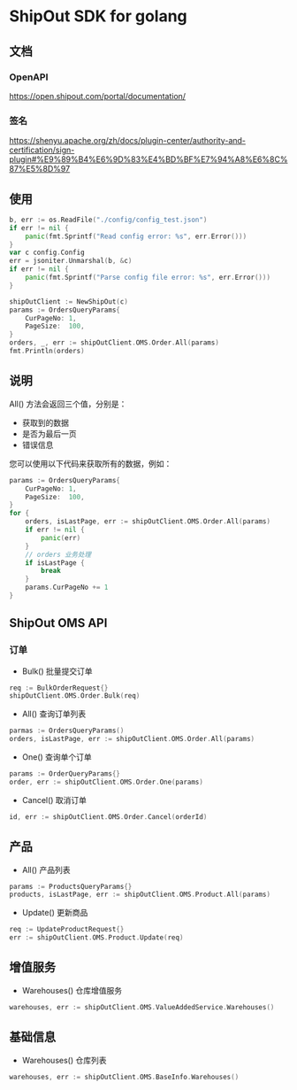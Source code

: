 ShipOut SDK for golang
======================

## 文档

### OpenAPI

https://open.shipout.com/portal/documentation/

### 签名

https://shenyu.apache.org/zh/docs/plugin-center/authority-and-certification/sign-plugin#%E9%89%B4%E6%9D%83%E4%BD%BF%E7%94%A8%E6%8C%87%E5%8D%97

## 使用

```go
b, err := os.ReadFile("./config/config_test.json")
if err != nil {
    panic(fmt.Sprintf("Read config error: %s", err.Error()))
}
var c config.Config
err = jsoniter.Unmarshal(b, &c)
if err != nil {
    panic(fmt.Sprintf("Parse config file error: %s", err.Error()))
}

shipOutClient := NewShipOut(c)
params := OrdersQueryParams{
    CurPageNo: 1,
    PageSize:  100,
}
orders, _, err := shipOutClient.OMS.Order.All(params)
fmt.Println(orders)
```

## 说明

All() 方法会返回三个值，分别是：

- 获取到的数据
- 是否为最后一页
- 错误信息

您可以使用以下代码来获取所有的数据，例如：
```go
params := OrdersQueryParams{
    CurPageNo: 1,
    PageSize:  100,
}
for {    
    orders, isLastPage, err := shipOutClient.OMS.Order.All(params)
    if err != nil {
        panic(err)	
    }
    // orders 业务处理
    if isLastPage {
        break
    }
    params.CurPageNo += 1
}
```

## ShipOut OMS API

### 订单

- Bulk() 批量提交订单

```go
req := BulkOrderRequest{}
shipOutClient.OMS.Order.Bulk(req)
```

- All() 查询订单列表

```go
parmas := OrdersQueryParams()
orders, isLastPage, err := shipOutClient.OMS.Order.All(params)
```

- One() 查询单个订单

```go
params := OrderQueryParams{}
order, err := shipOutClient.OMS.Order.One(params)
```

- Cancel() 取消订单

```go
id, err := shipOutClient.OMS.Order.Cancel(orderId)
```

## 产品

- All() 产品列表

```go
params := ProductsQueryParams{}
products, isLastPage, err := shipOutClient.OMS.Product.All(params)
```

- Update() 更新商品

```go
req := UpdateProductRequest{}
err := shipOutClient.OMS.Product.Update(req)
```

## 增值服务

- Warehouses() 仓库增值服务

```go
warehouses, err := shipOutClient.OMS.ValueAddedService.Warehouses()
```

## 基础信息

- Warehouses() 仓库列表

```go
warehouses, err := shipOutClient.OMS.BaseInfo.Warehouses()
```